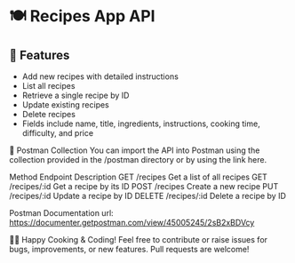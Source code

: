 # 🍽️ Recipes App API


## 📖 Features

- Add new recipes with detailed instructions
- List all recipes
- Retrieve a single recipe by ID
- Update existing recipes
- Delete recipes
- Fields include name, title, ingredients, instructions, cooking time, difficulty, and price



📘 Postman Collection
You can import the API into Postman using the collection provided in the /postman directory or by using the link here.

Method	Endpoint	             Description
GET   	/recipes	       Get a list of all recipes
GET	    /recipes/:id	   Get a recipe by its ID
POST	  /recipes	       Create a new recipe
PUT	    /recipes/:id	   Update a recipe by ID
DELETE	/recipes/:id	   Delete a recipe by ID

Postman Documentation url:
https://documenter.getpostman.com/view/45005245/2sB2xBDVcy


👩‍🍳 Happy Cooking & Coding!
Feel free to contribute or raise issues for bugs, improvements, or new features. Pull requests are welcome!








